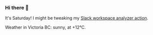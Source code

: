 ### Hi there :wave:

It's Saturday! I might be tweaking my [Slack workspace analyzer action](https://github.com/bewuethr/slack-analyzer).

Weather in Victoria BC: sunny, at +12°C.
